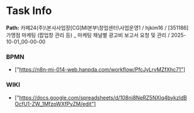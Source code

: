 # Task Info

**Path:** 카페24(주)\본사사업장\[CG]MI본부\창업센터\사업운영1 / hjkim16 / [351186] 가맹점 마케팅 (팝업창 관리 등) _ 마케팅 채널별 광고비 보고서 요청 및 관리 / 2025-10-01_00-00-00

### BPMN
- ["https://n8n-mi-014-web.hanpda.com/workflow/PfcJyLrvMZfXhc71"]

### WIKI
- ["https://docs.google.com/spreadsheets/d/108ni8NeRZ5NXlq4bykzIdBOcfU1-ZW_1MfzoWXfPyZM/edit"]

